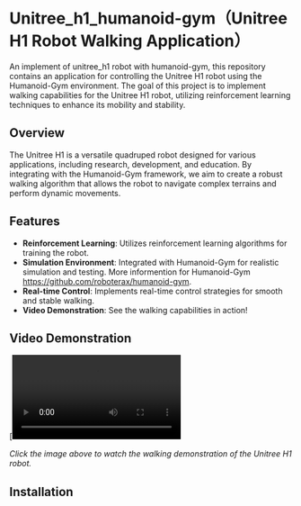 # Unitree_h1_humanoid-gym（Unitree H1 Robot Walking Application）
An implement of unitree_h1 robot with humanoid-gym, this repository contains an application for controlling the Unitree H1 robot using the Humanoid-Gym environment. The goal of this project is to implement walking capabilities for the Unitree H1 robot, utilizing reinforcement learning techniques to enhance its mobility and stability.

## Overview

The Unitree H1 is a versatile quadruped robot designed for various applications, including research, development, and education. By integrating with the Humanoid-Gym framework, we aim to create a robust walking algorithm that allows the robot to navigate complex terrains and perform dynamic movements.

## Features

- **Reinforcement Learning**: Utilizes reinforcement learning algorithms for training the robot.
- **Simulation Environment**: Integrated with Humanoid-Gym for realistic simulation and testing. More informention for Humanoid-Gym https://github.com/roboterax/humanoid-gym.
- **Real-time Control**: Implements real-time control strategies for smooth and stable walking.
- **Video Demonstration**: See the walking capabilities in action!

## Video Demonstration

[![Unitree H1 Robot Walking](https://github.com/ZhangXG001/unitree_h1_humanoid-gym/tree/main/video/walking1.mp4)

*Click the image above to watch the walking demonstration of the Unitree H1 robot.*

## Installation

